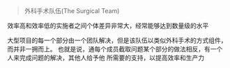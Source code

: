 > 外科手术队伍(The Surgical Team)

效率高和效率低的实施者之间个体差异非常大，经常能够达到数量级的水平

大型项目的每一个部分由一个团队解决，但是该队伍以类似外科手术的方式组件，而并非一拥而上。
也就是说，通每个成员截取问题某个部分的做法相反，有一个人来完成问题的解决，其他人给予他
所需要的支持，以提高效率和生产力